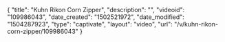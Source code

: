 {
    "title": "Kuhn Rikon Corn Zipper",
    "description": "",
    "videoid": "109986043",
    "date_created": "1502521972",
    "date_modified": "1504287923",
    "type": "captivate",
    "layout": "video",
    "url": "\/v\/kuhn-rikon-corn-zipper\/109986043"
}